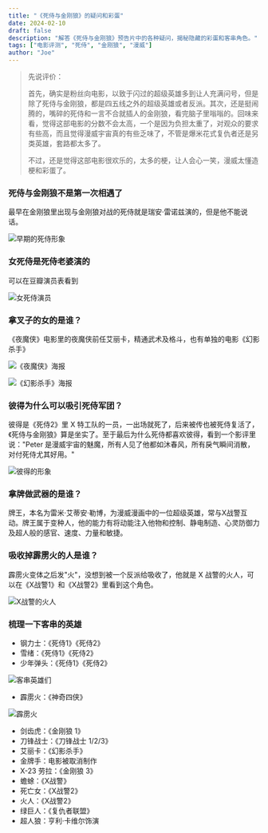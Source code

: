 ```yaml
---
title: "《死侍与金刚狼》的疑问和彩蛋"
date: 2024-02-10
draft: false
description: "解答《死侍与金刚狼》预告片中的各种疑问，揭秘隐藏的彩蛋和客串角色。"
tags: ["电影评测", "死侍", "金刚狼", "漫威"]
author: "Joe"
---
```


> 先说评价：
> 
> 首先，确实是粉丝向电影，以致于闪过的超级英雄多到让人充满问号，但是除了死侍与金刚狼，都是四五线之外的超级英雄或者反派。其次，还是挺闹腾的，嘴碎的死侍和一言不合就插人的金刚狼，看完脑子里嗡嗡的。回味来看，觉得这部电影的分数不会太高，一个是因为负担太重了，对观众的要求有些高，而且觉得漫威宇宙真的有些乏味了，不管是爆米花式复仇者还是另类英雄，套路都太多了。
> 
> 不过，还是觉得这部电影很欢乐的，太多的梗，让人会心一笑，漫威太懂造梗和彩蛋了。

### 死侍与金刚狼不是第一次相遇了

最早在金刚狼里出现与金刚狼对战的死侍就是瑞安·雷诺兹演的，但是他不能说话。

![早期的死侍形象](/images/posts/deadpool-and-wolverine-review/image.webp)

### 女死侍是死侍老婆演的

可以在豆瓣演员表看到

![女死侍演员](/images/posts/deadpool-and-wolverine-review/image-1.webp)

### 拿叉子的女的是谁？

《夜魔侠》电影里的夜魔侠前任艾丽卡，精通武术及格斗，也有单独的电影《幻影杀手》

![《夜魔侠》海报](/images/posts/deadpool-and-wolverine-review/image-2.webp)

![《幻影杀手》海报](/images/posts/deadpool-and-wolverine-review/image-3.webp)

### 彼得为什么可以吸引死侍军团？

彼得是《死侍2》里 X 特工队的一员，一出场就死了，后来被传也被死侍复活了，《死侍与金刚狼》算是坐实了。至于最后为什么死侍都喜欢彼得，看到一个影评里说："Peter 是漫威宇宙的魅魔，所有人见了他都如沐春风，所有戾气瞬间消散，对付死侍尤其好用。"

![彼得的形象](/images/posts/deadpool-and-wolverine-review/image-4.webp)

### 拿牌做武器的是谁？

牌王，本名为雷米·艾蒂安·勒博，为漫威漫画中的一位超级英雄，常与X战警互动。牌王属于变种人，他的能力有将动能注入他物和控制、静电制造、心灵防御力及超人般的感官、速度、力量和敏捷。 

### 吸收掉霹雳火的人是谁？

霹雳火变体之后发"火"，没想到被一个反派给吸收了，他就是 X 战警的火人，可以在《X战警1》和《X战警2》里看到这个角色。

![X战警的火人](/images/posts/deadpool-and-wolverine-review/image-5.webp)

### 梳理一下客串的英雄

- 钢力士：《死侍1》《死侍2》
- 雪绪：《死侍1》《死侍2》
- 少年弹头：《死侍1》《死侍2》

![客串英雄们](/images/posts/deadpool-and-wolverine-review/image-6.webp)

- 霹雳火：《神奇四侠》

![霹雳火](/images/posts/deadpool-and-wolverine-review/image-7.webp)

- 剑齿虎：《金刚狼 1》
- 刀锋战士：《刀锋战士 1/2/3》
- 艾丽卡：《幻影杀手》
- 金牌手：电影被取消制作
- X-23 劳拉：《金刚狼 3》
- 蟾蜍：《X战警》
- 死亡女：《X战警2》
- 火人：《X战警2》
- 绿巨人：《复仇者联盟》
- 超人狼：亨利·卡维尔饰演 